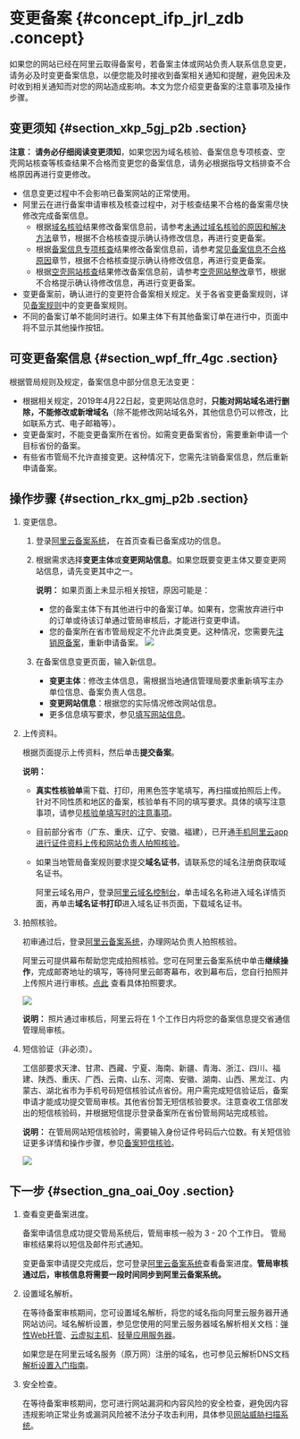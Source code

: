 # 变更备案 {#concept_ifp_jrl_zdb .concept}

如果您的网站已经在阿里云取得备案号，若备案主体或网站负责人联系信息变更，请务必及时变更备案信息，以便您能及时接收到备案相关通知和提醒，避免因未及时收到相关通知而对您的网站造成影响。本文为您介绍变更备案的注意事项及操作步骤。

## 变更须知 {#section_xkp_5gj_p2b .section}

**注意：** **请务必仔细阅读变更须知**，如果您因为域名核验、备案信息专项核查、空壳网站核查等核查结果不合格而变更您的备案信息，请务必根据指导文档排查不合格原因再进行变更修改。

-   信息变更过程中不会影响已备案网站的正常使用。
-   阿里云在进行备案申请审核及核查过程中，对于核查结果不合格的备案需尽快修改完成备案信息。
    -   根据[域名核验](cn.zh-CN/管理查看ICP备案信息/备案信息核查/域名核验.md#)结果修改备案信息前，请参考[未通过域名核验的原因和解决方法](../../../../cn.zh-CN/常见问题/备案审核与核查FAQ/未通过域名核验的原因和解决方法.md#)章节，根据不合格核查提示确认待修改信息，再进行变更备案。
    -   根据[备案信息专项核查](cn.zh-CN/管理查看ICP备案信息/备案信息核查/备案信息专项核查.md#)结果修改备案信息前，请参考[常见备案信息不合格原因](cn.zh-CN/管理查看ICP备案信息/备案信息核查/备案信息专项核查.md#section_276_807_1wy)章节，根据不合格核查提示确认待修改信息，再进行变更备案。
    -   根据[空壳网站核查](cn.zh-CN/管理查看ICP备案信息/备案信息核查/空壳网站核查.md#)结果修改备案信息前，请参考[空壳网站整改](cn.zh-CN/管理查看ICP备案信息/备案信息核查/空壳网站核查.md#section_s4g_1bc_c23)章节，根据不合格提示确认待修改信息，再进行变更备案。
-   变更备案前，确认进行的变更符合备案相关规定。关于各省变更备案规则，详见[备案规则](../../../../cn.zh-CN/ICP备案前准备/学习管局规则/各地区管局备案规则.md)中的变更备案规则。
-   不同的备案订单不能同时进行。如果主体下有其他备案订单在进行中，页面中将不显示其他操作按钮。

## 可变更备案信息 {#section_wpf_ffr_4gc .section}

根据管局规则及规定，备案信息中部分信息无法变更：

-   根据相关规定，2019年4月22日起，变更网站信息时，**只能对网站域名进行删除，不能修改或新增域名**（除不能修改网站域名外，其他信息仍可以修改，比如联系方式、电子邮箱等）。
-   变更备案时，不能变更备案所在省份。如需变更备案省份，需要重新申请一个目标省份的备案。
-   有些省市管局不允许直接变更。这种情况下，您需先注销备案信息，然后重新申请备案。

## 操作步骤 {#section_rkx_gmj_p2b .section}

1.  变更信息。
    1.  登录[阿里云备案系统](https://beian.aliyun.com/order/)， 在首页查看已备案成功的信息。
    2.  根据需求选择**变更主体**或**变更网站信息**。如果您既要变更主体又要变更网站信息，请先变更其中之一。

        **说明：** 如果页面上未显示相关按钮，原因可能是：

        -   您的备案主体下有其他进行中的备案订单。如果有，您需放弃进行中的订单或待该订单通过管局审核后，才能进行变更申请。
        -   您的备案所在省市管局规定不允许此类变更。这种情况，您需要先[注销原备案](cn.zh-CN/管理查看ICP备案信息/注销备案/注销备案.md)，重新申请备案。
        ![](http://static-aliyun-doc.oss-cn-hangzhou.aliyuncs.com/assets/img/14197/155952788647860_zh-CN.png)

    3.  在备案信息变更页面，输入新信息。
        -   **变更主体**：修改主体信息，需根据当地通信管理局要求重新填写主办单位信息、备案负责人信息。
        -   **变更网站信息**：根据您的实际情况修改网站信息。
        -   更多信息填写要求，参见[填写网站信息](../../../../cn.zh-CN/ICP备案流程（PC端）/填写主体信息和网站信息.md#section_d9m_u6m_1ob)。
2.  上传资料。

    根据页面提示上传资料，然后单击**提交备案**。

    **说明：** 

    -   **真实性核验单**需下载、打印，用黑色签字笔填写，再扫描或拍照后上传。针对不同性质和地区的备案，核验单有不同的填写要求。具体的填写注意事项，请参见[核验单填写时的注意事项](../../../../cn.zh-CN/ICP备案流程（PC端）/上传资料.md#section_z2v_rbt_zdb)。
    -   目前部分省市（广东、重庆、辽宁、安徽、福建），已开通[手机阿里云app进行证件资料上传和网站负责人拍照核验](../../../../cn.zh-CN/ICP备案流程（PC端）/上传资料.md#)。

    -   如果当地管局备案规则要求提交**域名证书**，请联系您的域名注册商获取域名证书。

        阿里云域名用户，登录[阿里云域名控制台](https://netcn.console.aliyun.com/core/domain/list)，单击域名名称进入域名详情页面，再单击**域名证书打印**进入域名证书页面，下载域名证书。

3.  拍照核验。

    初审通过后，登录[阿里云备案系统](https://beian.aliyun.com/order/selfBaIndex.htm)，办理网站负责人拍照核验。

    阿里云可提供幕布帮助您完成拍照核验。您可在阿里云备案系统中单击**继续操作**，完成邮寄地址的填写，等待阿里云邮寄幕布，收到幕布后，您自行拍照并上传照片进行审核。[点此](../../../../cn.zh-CN/ICP备案流程（PC端）/人脸核验或幕布拍照核验.md#) 查看具体拍照要求。

    ![](http://static-aliyun-doc.oss-cn-hangzhou.aliyuncs.com/assets/img/14197/155952788647861_zh-CN.png)

    **说明：** 照片通过审核后，阿里云将在 1 个工作日内将您的备案信息提交省通信管理局审核。

4.  短信验证（非必须）。

    工信部要求天津、甘肃、西藏、宁夏、海南、新疆、青海、浙江、四川、福建、陕西、重庆、广西、云南、山东、河南、安徽、湖南、山西、黑龙江、内蒙古、湖北省市为手机号码短信核验试点省份。用户需完成短信验证后，备案申请才能成功提交管局审核。其他省份暂无短信核验要求。注意查收工信部发出的短信核验码，并根据短信提示登录备案所在省份管局网站完成核验。

    **说明：** 在管局网站短信核验时，需要输入身份证件号码后六位数。有关短信验证更多详情和操作步骤，参见[备案短信核验](cn.zh-CN/ICP备案流程（PC端）/短信核验.md#)。

    ![](http://static-aliyun-doc.oss-cn-hangzhou.aliyuncs.com/assets/img/14197/155952788647862_zh-CN.png)


## 下一步 {#section_gna_oai_0oy .section}

1.  查看变更备案进度。

    备案申请信息成功提交管局系统后，管局审核一般为 3 - 20 个工作日。 管局审核结果将以短信及邮件形式通知。

    变更备案申请提交完成后，您可登录[阿里云备案系统](https://beian.aliyun.com/order/index)查看备案进度。**管局审核通过后，审核信息将需要一段时间同步到阿里云备案系统。**

2.  设置域名解析。

    在等待备案审核期间，您可设置域名解析，将您的域名指向阿里云服务器开通网站访问。域名解析设置，参见您使用的阿里云服务器域名解析相关文档：[弹性Web托管](https://help.aliyun.com/document_detail/39903.html)、[云虚拟主机](https://help.aliyun.com/document_detail/50986.html)、[轻量应用服务器](https://help.aliyun.com/document_detail/59080.html)。

    如果您是在阿里云域名服务（原万网）注册的域名，也可参见云解析DNS文档[解析设置入门指南](https://help.aliyun.com/document_detail/29716.html)。

3.  安全检查。

    在等待备案审核期间，您可进行网站漏洞和内容风险的安全检查，避免因内容违规影响正常业务或漏洞风险被不法分子攻击利用，具体参见[网站威胁扫描系统](https://www.aliyun.com/product/avds?spm=5176.8087400.security.6.25c015c9FDMwsD)。


